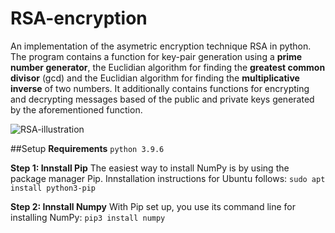 # RSA-encryption
An implementation of the asymetric encryption technique RSA in python. The program contains a function for key-pair generation using a **prime number generator**, the Euclidian algorithm for finding the **greatest common divisor** (gcd) and the Euclidian algorithm for finding the **multiplicative inverse** of two numbers. It additionally contains functions for encrypting and decrypting messages based of the public and private keys generated by the aforementioned function.


![RSA-illustration](https://user-images.githubusercontent.com/50367062/179807017-d4e1c91d-7ebf-40c3-85dc-ba34add317b0.png)

##Setup
**Requirements**
`python 3.9.6`

**Step 1: Innstall Pip**
The easiest way to install NumPy is by using the package manager Pip. Innstallation instructions for Ubuntu follows:
`sudo apt install python3-pip`

**Step 2: Innstall Numpy**
With Pip set up, you use its command line for installing NumPy:
`pip3 install numpy`

